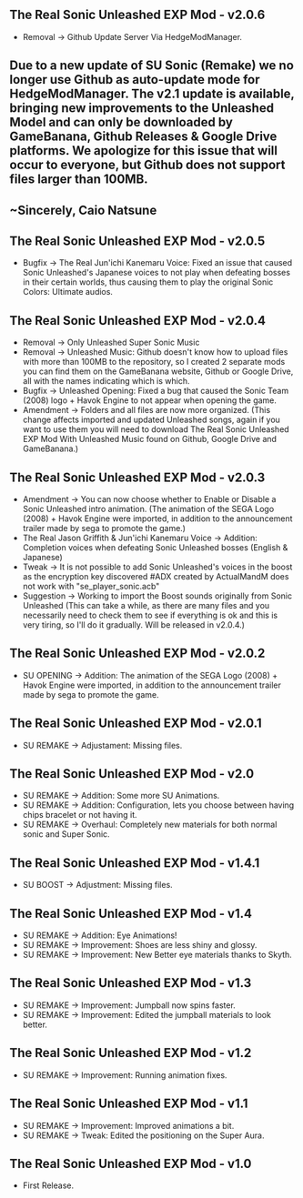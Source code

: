 ## The Real Sonic Unleashed EXP Mod - v2.0.6

- Removal → Github Update Server Via HedgeModManager.

## Due to a new update of SU Sonic (Remake) we no longer use Github as auto-update mode for HedgeModManager. The v2.1 update is available, bringing new improvements to the Unleashed Model and can only be downloaded by GameBanana, Github Releases & Google Drive platforms. We apologize for this issue that will occur to everyone, but Github does not support files larger than 100MB.
  
  ## ~Sincerely, Caio Natsune

## The Real Sonic Unleashed EXP Mod - v2.0.5

- Bugfix → The Real Jun'ichi Kanemaru Voice: Fixed an issue that caused Sonic Unleashed's Japanese voices to not play when defeating bosses in their certain worlds, thus causing them to play the original Sonic Colors: Ultimate audios.

## The Real Sonic Unleashed EXP Mod - v2.0.4

- Removal → Only Unleashed Super Sonic Music
- Removal → Unleashed Music: Github doesn't know how to upload files with more than 100MB to the repository, so I created 2 separate mods you can find them on the GameBanana website, Github or Google Drive, all with the names indicating which is which.
- Bugfix → Unleashed Opening: Fixed a bug that caused the Sonic Team (2008) logo + Havok Engine to not appear when opening the game.
- Amendment → Folders and all files are now more organized. (This change affects imported and updated Unleashed songs, again if you want to use them you will need to download The Real Sonic Unleashed EXP Mod With Unleashed Music found on Github, Google Drive and GameBanana.)

## The Real Sonic Unleashed EXP Mod - v2.0.3

- Amendment → You can now choose whether to Enable or Disable a Sonic Unleashed intro animation. (The animation of the SEGA Logo (2008) + Havok Engine were imported, in addition to the announcement trailer made by sega to promote the game.)
- The Real Jason Griffith & Jun'ichi Kanemaru Voice → Addition: Completion voices when defeating Sonic Unleashed bosses (English & Japanese)
- Tweak → It is not possible to add Sonic Unleashed's voices in the boost as the encryption key discovered #ADX created by ActualMandM does not work with "se_player_sonic.acb"
- Suggestion → Working to import the Boost sounds originally from Sonic Unleashed (This can take a while, as there are many files and you necessarily need to check them to see if everything is ok and this is very tiring, so I'll do it gradually. Will be released in v2.0.4.)

## The Real Sonic Unleashed EXP Mod - v2.0.2

- SU OPENING → Addition: The animation of the SEGA Logo (2008) + Havok Engine were imported, in addition to the announcement trailer made by sega to promote the game.

## The Real Sonic Unleashed EXP Mod - v2.0.1
- SU REMAKE → Adjustament: Missing files.

## The Real Sonic Unleashed EXP Mod - v2.0
- SU REMAKE → Addition: Some more SU Animations.
- SU REMAKE → Addition: Configuration, lets you choose between having chips bracelet or not having it.
- SU REMAKE → Overhaul: Completely new materials for both normal sonic and Super Sonic.

## The Real Sonic Unleashed EXP Mod - v1.4.1

- SU BOOST → Adjustment: Missing files.

## The Real Sonic Unleashed EXP Mod - v1.4

- SU REMAKE → Addition: Eye Animations!
- SU REMAKE → Improvement: Shoes are less shiny and glossy.
- SU REMAKE → Improvement: New Better eye materials thanks to Skyth.

## The Real Sonic Unleashed EXP Mod - v1.3

- SU REMAKE → Improvement: Jumpball now spins faster.
- SU REMAKE → Improvement: Edited the jumpball materials to look better.

## The Real Sonic Unleashed EXP Mod - v1.2

- SU REMAKE → Improvement: Running animation fixes.

## The Real Sonic Unleashed EXP Mod - v1.1

- SU REMAKE → Improvement: Improved animations a bit.
- SU REMAKE → Tweak: Edited the positioning on the Super Aura.

## The Real Sonic Unleashed EXP Mod - v1.0

- First Release.
